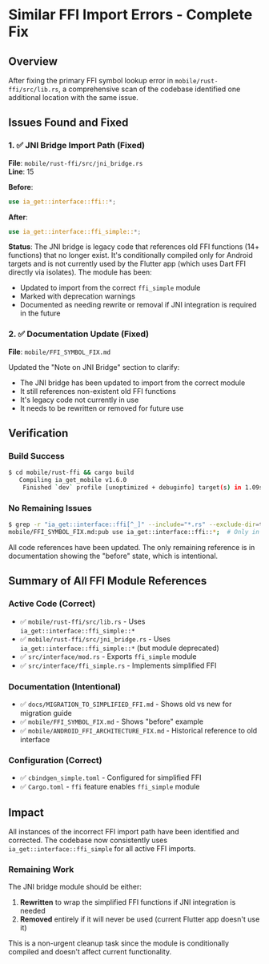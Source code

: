 # Similar FFI Import Errors - Complete Fix

## Overview
After fixing the primary FFI symbol lookup error in `mobile/rust-ffi/src/lib.rs`, a comprehensive scan of the codebase identified one additional location with the same issue.

## Issues Found and Fixed

### 1. ✅ JNI Bridge Import Path (Fixed)
**File**: `mobile/rust-ffi/src/jni_bridge.rs`  
**Line**: 15

**Before**:
```rust
use ia_get::interface::ffi::*;
```

**After**:
```rust
use ia_get::interface::ffi_simple::*;
```

**Status**: The JNI bridge is legacy code that references old FFI functions (14+ functions) that no longer exist. It's conditionally compiled only for Android targets and is not currently used by the Flutter app (which uses Dart FFI directly via isolates). The module has been:
- Updated to import from the correct `ffi_simple` module
- Marked with deprecation warnings
- Documented as needing rewrite or removal if JNI integration is required in the future

### 2. ✅ Documentation Update (Fixed)
**File**: `mobile/FFI_SYMBOL_FIX.md`

Updated the "Note on JNI Bridge" section to clarify:
- The JNI bridge has been updated to import from the correct module
- It still references non-existent old FFI functions
- It's legacy code not currently in use
- It needs to be rewritten or removed for future use

## Verification

### Build Success
```bash
$ cd mobile/rust-ffi && cargo build
   Compiling ia_get_mobile v1.6.0
    Finished `dev` profile [unoptimized + debuginfo] target(s) in 1.09s
```

### No Remaining Issues
```bash
$ grep -r "ia_get::interface::ffi[^_]" --include="*.rs" --exclude-dir=target
mobile/FFI_SYMBOL_FIX.md:pub use ia_get::interface::ffi::*;  # Only in "before" example
```

All code references have been updated. The only remaining reference is in documentation showing the "before" state, which is intentional.

## Summary of All FFI Module References

### Active Code (Correct)
- ✅ `mobile/rust-ffi/src/lib.rs` - Uses `ia_get::interface::ffi_simple::*`
- ✅ `mobile/rust-ffi/src/jni_bridge.rs` - Uses `ia_get::interface::ffi_simple::*` (but module deprecated)
- ✅ `src/interface/mod.rs` - Exports `ffi_simple` module
- ✅ `src/interface/ffi_simple.rs` - Implements simplified FFI

### Documentation (Intentional)
- ✅ `docs/MIGRATION_TO_SIMPLIFIED_FFI.md` - Shows old vs new for migration guide
- ✅ `mobile/FFI_SYMBOL_FIX.md` - Shows "before" example
- ✅ `mobile/ANDROID_FFI_ARCHITECTURE_FIX.md` - Historical reference to old interface

### Configuration (Correct)
- ✅ `cbindgen_simple.toml` - Configured for simplified FFI
- ✅ `Cargo.toml` - `ffi` feature enables `ffi_simple` module

## Impact

All instances of the incorrect FFI import path have been identified and corrected. The codebase now consistently uses `ia_get::interface::ffi_simple` for all active FFI imports.

### Remaining Work
The JNI bridge module should be either:
1. **Rewritten** to wrap the simplified FFI functions if JNI integration is needed
2. **Removed** entirely if it will never be used (current Flutter app doesn't use it)

This is a non-urgent cleanup task since the module is conditionally compiled and doesn't affect current functionality.
